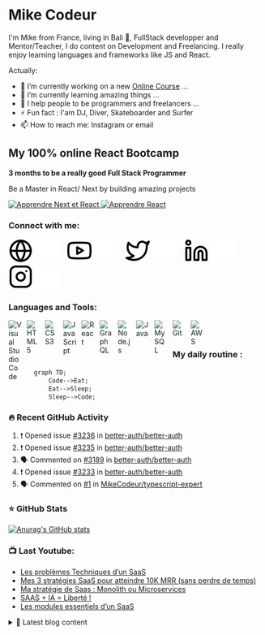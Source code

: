 # Mike Codeur
I'm Mike from France, living in Bali 🌴, FullStack developper and Mentor/Teacher, I do content on Development and Freelancing. I really enjoy learning languages and frameworks like JS and React. 

<!--
**MikeCodeur/MikeCodeur** is a ✨ _special_ ✨ repository because its `README.md` (this file) appears on your GitHub profile.
-->
Actually:

- 🔭 I’m currently working on a new [Online Course][courses] ...
- 🌱 I’m currently learning amazing things ...
- 👯 I help people to be programmers and freelancers ...
- ⚡ Fun fact : I'am DJ, Diver, Skateboarder and Surfer
- 📫 How to reach me: Instagram or email

## My 100% online React Bootcamp

 <strong>
    3 months to be a really good Full Stack Programmer
  </strong>
  <p>
    Be a Master in React/ Next by building amazing projects
  </p>

  <a href="https://go.mikecodeur.com/next-mastery">
    <img 
      alt="Apprendre Next et React"
      src="https://mikecodeur.com/mike/assets/courses/next/naxt-mastery-lp.png"
    />
  </a>
 
  <a href="https://go.mikecodeur.com/next-mastery" >
    <img width="100"
      alt="Apprendre React"
      src="https://mikecodeur.com/mike/assets/mikecodeur-trans.png"
    />
  </a>


### Connect with me:

[![img_contact](./img/globe-light.svg)](https://mikecodeur.com#gh-light-mode-only)
[![img_contact](./img/globe-dark.svg)](https://mikecodeur.com#gh-dark-mode-only)
&nbsp;&nbsp;
[![img_contact](./img/youtube-light.svg)](https://go.mikecodeur.com/youtube#gh-light-mode-only)
[![img_contact](./img/youtube-dark.svg)](https://go.mikecodeur.com/youtube#gh-dark-mode-only)
&nbsp;&nbsp;
[![img_contact](./img/twitter-light.svg)](https://twitter.com/mikecodeur#gh-light-mode-only)
[![img_contact](./img/twitter-dark.svg)](https://twitter.com/mikecodeur#gh-dark-mode-only)
&nbsp;&nbsp;
[![img_contact](./img/linkedin-light.svg)](https://www.linkedin.com/company/mike-codeur/#gh-light-mode-only)
[![img_contact](./img/linkedin-dark.svg)](https://www.linkedin.com/company/mike-codeur/#gh-dark-mode-only)
&nbsp;&nbsp;
[![img_contact](./img/instagram-light.svg)](https://instagram.com/mikecodeur#gh-light-mode-only)
[![img_contact](./img/instagram-dark.svg)](https://instagram.com/mikecodeur#gh-dark-mode-only)

### Languages and Tools:

[<img align="left" alt="Visual Studio Code" width="26px" src="https://cdn.jsdelivr.net/gh/devicons/devicon/icons/vscode/vscode-original.svg" style="padding-right:10px;" />][youtubeplaylist]

[<img align="left" alt="HTML5" width="26px" src="https://cdn.jsdelivr.net/gh/devicons/devicon/icons/html5/html5-original.svg" style="padding-right:10px;" />][youtubeplaylist]
[<img align="left" alt="CSS3" width="26px" src="https://cdn.jsdelivr.net/gh/devicons/devicon/icons/css3/css3-original.svg" style="padding-right:10px;" />][youtubeplaylist]
[<img align="left" alt="JavaScript" width="26px" src="https://cdn.jsdelivr.net/gh/devicons/devicon/icons/javascript/javascript-original.svg" style="padding-right:10px;" />][youtubeplaylist]
[<img align="left" alt="React" width="26px" src="https://cdn.jsdelivr.net/gh/devicons/devicon/icons/react/react-original.svg" style="padding-right:10px;" />][youtubeplaylist]
[<img align="left" alt="GraphQL" width="26px" src="https://cdn.jsdelivr.net/gh/devicons/devicon/icons/graphql/graphql-plain.svg" style="padding-right:10px;" />][youtubeplaylist]
[<img align="left" alt="Node.js" width="26px" src="https://cdn.jsdelivr.net/gh/devicons/devicon/icons/nodejs/nodejs-original.svg" style="padding-right:10px;" />][youtubeplaylist]
[<img align="left" alt="Java" width="26px" src="https://cdn.jsdelivr.net/gh/devicons/devicon/icons/java/java-original.svg" style="padding-right:10px;" />][youtubeplaylist]
[<img align="left" alt="MySQL" width="26px" src="https://cdn.jsdelivr.net/gh/devicons/devicon/icons/mysql/mysql-original.svg" style="padding-right:10px;" />][youtubeplaylist]
[<img align="left" alt="Git" width="26px" src="https://cdn.jsdelivr.net/gh/devicons/devicon/icons/git/git-original.svg" style="padding-right:10px;" />][youtubeplaylist]


[<img align="left" alt="AWS" width="25px" src="https://cdn.jsdelivr.net/gh/devicons/devicon/icons/amazonwebservices/amazonwebservices-original.svg" style="padding-right:11px;" />][youtubeplaylist]


<br />
<br />

### My daily routine :

```mermaid
  graph TD;
      Code-->Eat;
      Eat-->Sleep;
      Sleep-->Code;
```

### 🔥 Recent GitHub Activity
<!--START_SECTION:activity-->
1. ❗ Opened issue [#3236](https://github.com/better-auth/better-auth/issues/3236) in [better-auth/better-auth](https://github.com/better-auth/better-auth)
2. ❗ Opened issue [#3235](https://github.com/better-auth/better-auth/issues/3235) in [better-auth/better-auth](https://github.com/better-auth/better-auth)
3. 🗣 Commented on [#3189](https://github.com/better-auth/better-auth/issues/3189#issuecomment-3022389779) in [better-auth/better-auth](https://github.com/better-auth/better-auth)
4. ❗ Opened issue [#3233](https://github.com/better-auth/better-auth/issues/3233) in [better-auth/better-auth](https://github.com/better-auth/better-auth)
5. 🗣 Commented on [#1](https://github.com/MikeCodeur/typescript-expert/issues/1#issuecomment-2219188953) in [MikeCodeur/typescript-expert](https://github.com/MikeCodeur/typescript-expert)
<!--END_SECTION:activity-->

### ⭐ GitHub Stats

[![Anurag's GitHub stats](https://github-readme-stats.vercel.app/api?username=MikeCodeur&show_icons=true&hide_border=false&title_color=3B1F94f&icon_color=FFE500&bg_color=09131B&text_color=ffffff&border_color=0c1a25)](https://github.com/anuraghazra/github-readme-stats)

### 📺 Last Youtube:

<!-- YOUTUBE:START -->
- [Les problèmes Techniques d’un SaaS](https://www.youtube.com/shorts/6dA8uPW6kIY)
- [Mes 3 stratégies SaaS pour atteindre 10K MRR &lpar;sans perdre de temps&rpar;](https://www.youtube.com/watch?v=xrV71aBxj2s)
- [Ma stratégie de Saas : Monolith ou Microservices](https://www.youtube.com/shorts/jieHfcEdqeM)
- [SAAS + IA = Liberté !](https://www.youtube.com/shorts/b7WYMgz9LSY)
- [Les modules essentiels d’un SaaS](https://www.youtube.com/watch?v=plz6UT6MdXc)
<!-- YOUTUBE:END -->

<details>
  <summary>📒 Latest blog content</summary>

<!-- BLOG-POST-LIST:START -->
- [Les problèmes Techniques d’un SaaS](https://www.mikecodeur.com/2025/10/03/les-problemes-techniques-dun-saas/)
- [Mes 3 stratégies SaaS pour atteindre 10K MRR &lpar;sans perdre de temps&rpar;](https://www.mikecodeur.com/2025/10/01/mes-3-strategies-saas-pour-atteindre-10k-mrr-sans-perdre-de-temps/)
- [Ma stratégie de Saas : Monolith ou Microservices](https://www.mikecodeur.com/2025/09/29/ma-strategie-de-saas-monolith-ou-microservices/)
- [SAAS + IA = Liberté !](https://www.mikecodeur.com/2025/09/26/saas-ia-liberte/)
- [Les modules essentiels d’un SaaS](https://www.mikecodeur.com/2025/09/24/les-modules-essentiels-dun-saas/)
<!-- BLOG-POST-LIST:END -->
</details>

[courses]: https://go.mikecodeur.com/next-mastery
[website]: https://go.mikecodeur.com/blog
[insta]: https://go.mikecodeur.com/instagram
[Youtube]: https://go.mikecodeur.com/youtube
[youtubeplaylist]: https://www.youtube.com/channel/UC7BNBNLwMF8GjgXLDP8PWQw

